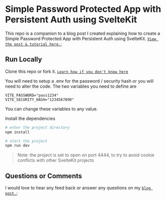 # Simple Password Protected App with Persistent Auth using SvelteKit

This repo is a companion to a blog post I created explaining how to create a Simple Password Protected App with Persistent Auth using SvelteKit. [`View the post & tutorial here.`](https://jovianmoon.io/blog/sveltekit-password-protected-project);

## Run Locally

Clone this repo or fork it. [`Learn how if you don't know here`](https://dev.to/ceceliacreates/how-to-clone-a-github-repository-59hg)

You will need to setup a .env for the password / security hash or you will need to alter the code. The two variables you need to define are

```
VITE_PASSWORD="pass1234"
VITE_SECURITY_HASH="1234567890"
```

You can change these variables to any value. 

Install the dependencies
```bash
# enter the project directory
npm install

# start the project
npm run dev
```



> Note: the project is set to open on port 4444, to try to avoid cookie conflicts with other SvelteKit projects

## Questions or Comments

I would love to hear any feed back or answer any questions on my [`blog post.`](https://jovianmoon.io/blog/sveltekit-password-protected-project);

